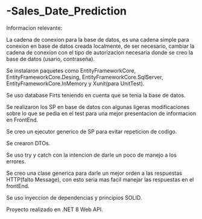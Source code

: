 # -Sales_Date_Prediction

Informacion relevante:

La cadena de conexion para la base de datos, es una cadena simple para conexion en base de datos creada localmente, de ser necesario, cambiar la cadena de conexion con el tipo de autorizacion necesaria donde se creo la base de datos (usario, contraseña).

Se instalaron paquetes como EntityFrameworkCore, EntityFrameworkCore.Desing, EntityFrameworkCore.SqlServer, EntityFrameworkCore.InMemory y Xunit(para UnitTest).

Se uso database Firts teniendo en cuenta que se tenia la base de datos.

Se realizaron los SP en base de datos con algunas ligeras modificaciones sobre lo que se pedia en el test para una mejor presentacion de informacion en FrontEnd.

Se creo un ejecutor generico de SP para evitar repeticion de codigo.

Se crearon DTOs.

Se uso try y catch con la intencion de darle un poco de manejo a los errores.

Se creo una clase generica para darle un mejor orden a las respuestas HTTP(falto Message), con esto seria mas facil manejar las respuestas en el frontEnd.

Se uso inyeccion de dependencias y principios SOLID.

Proyecto realizado en .NET 8 Web API.


